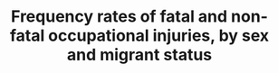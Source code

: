 ---
actual_indicator_available: Incidence rate of nonfatal cases of injuries and illnesses
  involving days away from work by sex, Incidence rate of fatal occupational injuries
  by sex
actual_indicator_available_description: 'nonfatal: Cases in private industry, state,
  and local government fatal: Cases in private industry and federal, state, and local
  government'
comments_and_limitations: 'fatal: Hours-based fatal injury rates from CFOI are available
  from 2006 to 2016. Earlier fatal injury rates were employment-based and are not
  directly comparable to the hours-based rates. More information on the differences
  between hours-based and employment-based fatal injury rates can be found here: https://www.bls.gov/iif/oshnotice10.htm

  non-fatal: non-fatal rate data are not available prior to 2009'
data_non_statistical: false
date_metadata_updated: December 2017
date_of_national_source_publication: 'nonfatal: November 2017, fatal: December 2017'
goal_meta_link: http://unstats.un.org/sdgs/files/metadata-compilation/Metadata-Goal-8.pdf
goal_meta_link_page: 15
graph: longitudinal
graph_status_notes: Graphed
graph_title: US Incidence of fatal occupational injuries per 100,000 male fulltime
  workers
graph_type: line
graph_type_description: Line graph
has_metadata: true
indicator: 8.8.1
indicator_definition: An occupational injury refers to any personal injury, disease
  or death resulting from an occupational accident, which is an unexpected and unplanned
  occurrence, including acts of violence, arising out of or in connection with work
  which results in one or more workers incurring a personal injury, disease or death.
  A fatal occupational injury is the result of an occupational accident where death
  occurred within one year from the day of the accident, whereas non-fatal occupational
  injuries entail a loss of working time. The frequency rates of fatal and non-fatal
  occupational injury are calculated as the number of new cases of fatal and non-fatal
  occupational injury during the reference year respectively, divided by the total
  number of hours worked by the workers in the reference group during the reference
  year, multiplied by 1,000,000. The time lost due to occupational injuries refers
  to the total number of calendar days during which those persons temporarily incapacitated
  due to occupational injuries were unable to work, excluding the day of the accident,
  up to a maximum of one year.
indicator_name: Frequency rates of fatal and non-fatal occupational injuries, by sex
  and migrant status
indicator_sort_order: 08.08.01
indicator_variable: freq_rt_fatal_occup_inj_male
layout: indicator
periodicity: Annual
permalink: /8-8-1/
published: true
rationale_interpretation: Occupational safety and health at work are vital components
  of decent work. The frequency rates of fatal and non-fatal occupational injuries
  and the time lost due to occupational injuries provide an indication of the extent
  to which workers are protected from work-related hazards and risks, and present
  information that is essential for planning preventive measures. Possible under-reporting
  of occupational injuries should be kept in mind when interpreting the data, and
  proper systems should be put in place to ensure the best reporting and data quality.
reporting_status: complete
scheduled_update_by_national_source: 'nonfatal: November 2018, fatal: December 2018'
sdg_goal: 8
source_active_1: true
source_agency_staff_email_1: ITCinfo@bls.gov
source_agency_staff_name_1: BLS Division of International Technical Cooperation staff
source_agency_survey_dataset_1: U.S. Bureau of Labor Statistics
source_notes_1: null
source_title_1: null
source_url_1: https://www.bls.gov/iif/
target: Protect labour rights and promote safe and secure working environments for
  all workers, including migrant workers, in particular women migrants, and those
  in precarious employment.
target_id: '8.8'
time_period: Calendar year
title: Frequency rates of fatal and non-fatal occupational injuries, by sex and migrant
  status
un_custodial_agency: ILO
un_designated_tier: '1'
unit_of_measure: 'nonfatal: Cases per 10,000 fulltime workers, fatal: Cases per 100,000
  fulltime workers'
us_method_of_computation: 'nonfatal: (cases/total hours worked) X 20,000,000 fatal:
  (cases/total hours) X 200,000,000'
variable_description: null
variable_notes: null
---